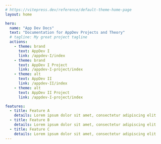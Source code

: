 ```yaml
---
# https://vitepress.dev/reference/default-theme-home-page
layout: home

hero:
  name: "App Dev Docs"
  text: "Documentation for AppDev Projects and Theory"
  # tagline: My great project tagline
  actions:
    - theme: brand
      text: AppDev I
      link: /appdev-I/index
    - theme: brand
      text: AppDev I Project
      link: /appdev-I-project/index
    - theme: alt
      text: AppDev II
      link: /appdev-II/index
    - theme: alt
      text: AppDev II Project
      link: /appdev-I-project/index

features:
  - title: Feature A
    details: Lorem ipsum dolor sit amet, consectetur adipiscing elit
  - title: Feature B
    details: Lorem ipsum dolor sit amet, consectetur adipiscing elit
  - title: Feature C
    details: Lorem ipsum dolor sit amet, consectetur adipiscing elit
---
```

